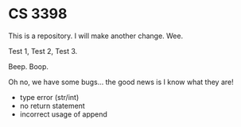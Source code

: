 # CS 3398

This is a repository. I will make another change. Wee.

Test 1, Test 2, Test 3.

Beep. Boop.

Oh no, we have some bugs... the good news is I know what they are!
- type error (str/int)
- no return statement
- incorrect usage of append